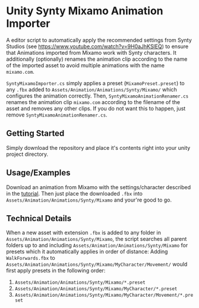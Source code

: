 
# Unity Synty Mixamo Animation Importer

A editor script to automatically apply the recommended settings from Synty Studios (see https://www.youtube.com/watch?v=9H0aJhKSlEQ) to ensure that Animations imported from Mixamo work with Synty characters. It additionally (optionally) renames the animation clip according to the name of the imported asset to avoid multiple animations with the name `mixamo.com`. 

`SyntyMixamoImporter.cs` simply applies a preset (`MixamoPreset.preset`) to any `.fbx` added to `Assets/Animation/Animations/Synty/Mixamo/` which configures the animation correctly. 
Then, `SyntyMixamoAnimationRenamer.cs` renames the animation clip `mixamo.com` according to the filename of the asset and removes any other clips. If you do not want this to happen, just remove `SyntyMixamoAnimationRenamer.cs`.
## Getting Started

Simply download the repository and place it's contents right into your unity project directory.
## Usage/Examples

Download an animation from Mixamo with the settings/character described in the [tutorial](https://www.youtube.com/watch?v=9H0aJhKSlEQ).
Then just place the downloaded `.fbx` into `Assets/Animation/Animations/Synty/Mixamo` and your're good to go.
## Technical Details

When a new asset with extension `.fbx` is added to any folder in `Assets/Animation/Animations/Synty/Mixamo`, the script searches all parent folders up to and including `Assets/Animation/Animations/Synty/Mixamo` for presets which it automatically applies in order of distance:
Adding `WalkForwards.fbx` to `Assets/Animation/Animations/Synty/Mixamo/MyCharacter/Movement/` would first apply presets in the following order:
1) `Assets/Animation/Animations/Synty/Mixamo/*.preset`
2) `Assets/Animation/Animations/Synty/Mixamo/MyCharacter/*.preset`
3) `Assets/Animation/Animations/Synty/Mixamo/MyCharacter/Movement/*.preset`